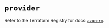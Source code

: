 # `provider`

Refer to the Terraform Registry for docs: [`azurerm`](https://registry.terraform.io/providers/hashicorp/azurerm/4.8.0/docs).

